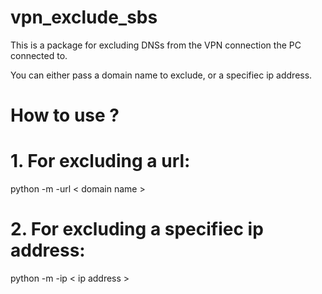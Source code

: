 # vpn_exclude_sbs

This is a package for excluding DNSs from the VPN connection the PC connected to.

You can either pass a domain name to exclude, or a specifiec ip address.

# How to use ?

# 1. For excluding a url:
python -m -url < domain name >

# 2. For excluding a specifiec ip address:
python -m -ip < ip address >



